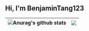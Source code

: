 ## Hi, I'm BenjaminTang123

| <img align="center" src="https://github-readme-stats.vercel.app/api?username=RobotBenjaminTang&show_icons=true&theme=buefy&hide_border=true" alt="Anurag's github stats" /> | <img align="center" src="https://github-readme-stats.vercel.app/api/top-langs/?username=RobotBenjaminTang&layout=compact&theme=buefy&hide_border=true" /> |
| ------------- | ------------- |

